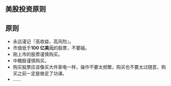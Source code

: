 美股投资原则
------------

##  原则

- 永远谨记『高收益，高风险』。
- 市值低于**100 亿美元**的股票，不要碰。
- 刚上市的股票谨慎购买。
- 中概股谨慎购买。
- 购买股票应该像买大件家电一样，操作不要太频繁，购买也不要太过随意，购买之前一定是做足了功课。
- ……